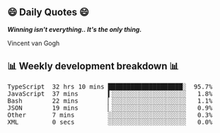 ## 😄 Daily Quotes 😄

_**Winning isn't everything.. It's the only thing.**_

Vincent van Gogh



## 📊 Weekly development breakdown 📊

<pre>TypeScript  32 hrs 10 mins ████████████████████░  95.7%
JavaScript  37 mins        ▍░░░░░░░░░░░░░░░░░░░░   1.8%
Bash        22 mins        ▏░░░░░░░░░░░░░░░░░░░░   1.1%
JSON        19 mins        ▏░░░░░░░░░░░░░░░░░░░░   0.9%
Other       7 mins         ░░░░░░░░░░░░░░░░░░░░░   0.3%
XML         0 secs         ░░░░░░░░░░░░░░░░░░░░░   0.0%</pre>